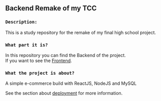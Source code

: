 ## Backend Remake of my TCC

### `Description:`

This is a study repository for the remake of my final high school project.

### `What part it is?`

In this repository you can find the Backend of the project.<br>
If you want to see the [Frontend](https://github.com/Willian-A/frontend-tcc).

### `What the project is about?`

A simple e-commerce build with ReactJS, NodeJS and MySQL

See the section about [deployment](https://facebook.github.io/create-react-app/docs/deployment) for more information.

